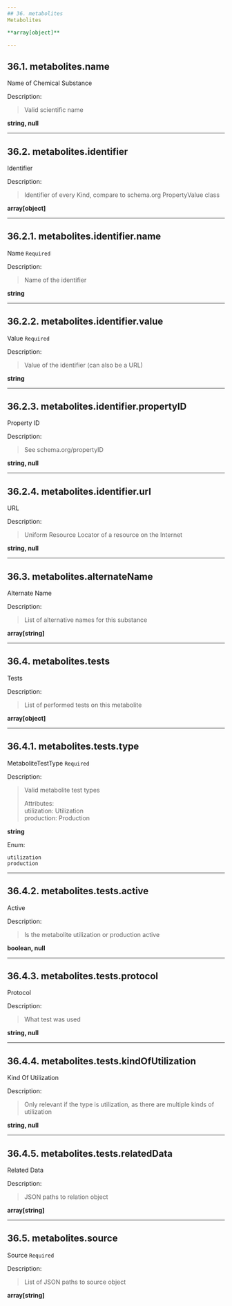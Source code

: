 ```yaml
---
## 36. metabolites
Metabolites  

**array[object]**

---
```

## 36.1. metabolites.name
Name of Chemical Substance  

Description:
> Valid scientific name  

**string, null**

---
## 36.2. metabolites.identifier
Identifier  

Description:
> Identifier of every Kind, compare to schema.org PropertyValue class  

**array[object]**

---
## 36.2.1. metabolites.identifier.name
Name  `Required`

Description:
> Name of the identifier  

**string**

---
## 36.2.2. metabolites.identifier.value
Value  `Required`

Description:
> Value of the identifier (can also be a URL)  

**string**

---
## 36.2.3. metabolites.identifier.propertyID
Property ID  

Description:
> See schema.org/propertyID  

**string, null**

---
## 36.2.4. metabolites.identifier.url
URL  

Description:
> Uniform Resource Locator of a resource on the Internet  

**string, null**

---
## 36.3. metabolites.alternateName
Alternate Name  

Description:
> List of alternative names for this substance  

**array[string]**

---
## 36.4. metabolites.tests
Tests  

Description:
> List of performed tests on this metabolite  

**array[object]**

---
## 36.4.1. metabolites.tests.type
MetaboliteTestType  `Required`

Description:
> Valid metabolite test types  
>
> Attributes:  
>     utilization: Utilization  
>     production: Production  

**string**

Enum:

	utilization
	production

---
## 36.4.2. metabolites.tests.active
Active  

Description:
> Is the metabolite utilization or production active  

**boolean, null**

---
## 36.4.3. metabolites.tests.protocol
Protocol  

Description:
> What test was used  

**string, null**

---
## 36.4.4. metabolites.tests.kindOfUtilization
Kind Of Utilization  

Description:
> Only relevant if the type is utilization, as there are multiple kinds of utilization  

**string, null**

---
## 36.4.5. metabolites.tests.relatedData
Related Data  

Description:
> JSON paths to relation object  

**array[string]**

---
## 36.5. metabolites.source
Source  `Required`

Description:
> List of JSON paths to source object  

**array[string]**
